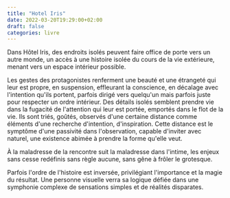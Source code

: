 ```yaml
---
title: "Hotel Iris"
date: 2022-03-20T19:29:00+02:00
draft: false
categories: livre
---
```


Dans Hôtel Iris, des endroits isolés peuvent faire office de porte vers un autre monde, un accès à une histoire isolée du cours de la vie extérieure, menant vers un espace intérieur possible.

Les gestes des protagonistes renferment une beauté et une étrangeté qui leur est propre, en suspension, effleurant la conscience, en décalage avec l'intention qu'ils portent, parfois dirigé vers quelqu'un mais parfois juste pour respecter un ordre intérieur. Des détails isolés semblent prendre vie dans la fugacité de l'attention qui leur est portée, emportés dans le flot de la vie. Ils sont triés, goûtés, observés d'une certaine distance comme éléments d'une recherche d'intention, d'inspiration. Cette distance est le symptôme d'une passivité dans l'observation, capable d'inviter avec naturel, une existence abimée à prendre la forme qu'elle veut.

À la maladresse de la rencontre suit la maladresse dans l'intime, les enjeux sans cesse redéfinis sans règle aucune, sans gêne à frôler le grotesque.

Parfois l'ordre de l'histoire est inversée, privilégiant l'importance et la magie du résultat. Une personne visuelle verra sa logique défiée dans une symphonie complexe de sensations simples et de réalités disparates.